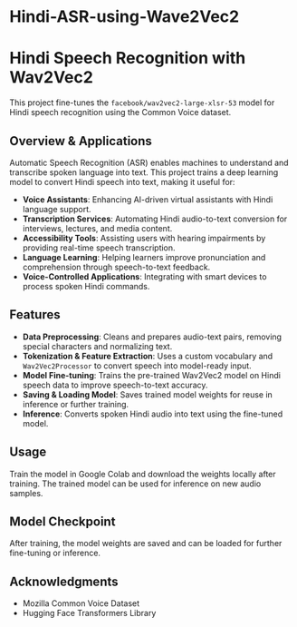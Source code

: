 # Hindi-ASR-using-Wave2Vec2
 

# Hindi Speech Recognition with Wav2Vec2  

This project fine-tunes the `facebook/wav2vec2-large-xlsr-53` model for Hindi speech recognition using the Common Voice dataset.  

## Overview & Applications  

Automatic Speech Recognition (ASR) enables machines to understand and transcribe spoken language into text. This project trains a deep learning model to convert Hindi speech into text, making it useful for:  

- **Voice Assistants**: Enhancing AI-driven virtual assistants with Hindi language support.  
- **Transcription Services**: Automating Hindi audio-to-text conversion for interviews, lectures, and media content.  
- **Accessibility Tools**: Assisting users with hearing impairments by providing real-time speech transcription.  
- **Language Learning**: Helping learners improve pronunciation and comprehension through speech-to-text feedback.  
- **Voice-Controlled Applications**: Integrating with smart devices to process spoken Hindi commands.  

## Features  

- **Data Preprocessing**: Cleans and prepares audio-text pairs, removing special characters and normalizing text.  
- **Tokenization & Feature Extraction**: Uses a custom vocabulary and `Wav2Vec2Processor` to convert speech into model-ready input.  
- **Model Fine-tuning**: Trains the pre-trained Wav2Vec2 model on Hindi speech data to improve speech-to-text accuracy.  
- **Saving & Loading Model**: Saves trained model weights for reuse in inference or further training.  
- **Inference**: Converts spoken Hindi audio into text using the fine-tuned model.  

## Usage  

Train the model in Google Colab and download the weights locally after training. The trained model can be used for inference on new audio samples.  

## Model Checkpoint  

After training, the model weights are saved and can be loaded for further fine-tuning or inference.  

## Acknowledgments  

- Mozilla Common Voice Dataset  
- Hugging Face Transformers Library  

